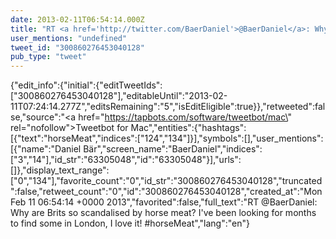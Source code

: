 ```yaml
---
date: 2013-02-11T06:54:14.000Z
title: "RT <a href='http://twitter.com/BaerDaniel'>@BaerDaniel</a>: Why are Brits so scandalised by horse meat? I've been looking for months to find some in London, I love it! #horseMeat″"
user_mentions: "undefined"
tweet_id: "300860276453040128"
pub_type: "tweet"
---
```

{"edit_info":{"initial":{"editTweetIds":["300860276453040128"],"editableUntil":"2013-02-11T07:24:14.277Z","editsRemaining":"5","isEditEligible":true}},"retweeted":false,"source":"<a href=\"https://tapbots.com/software/tweetbot/mac\" rel=\"nofollow\">Tweetbot for Mac</a>","entities":{"hashtags":[{"text":"horseMeat","indices":["124","134"]}],"symbols":[],"user_mentions":[{"name":"Daniel Bär","screen_name":"BaerDaniel","indices":["3","14"],"id_str":"63305048","id":"63305048"}],"urls":[]},"display_text_range":["0","134"],"favorite_count":"0","id_str":"300860276453040128","truncated":false,"retweet_count":"0","id":"300860276453040128","created_at":"Mon Feb 11 06:54:14 +0000 2013","favorited":false,"full_text":"RT @BaerDaniel: Why are Brits so scandalised by horse meat? I've been looking for months to find some in London, I love it! #horseMeat","lang":"en"}
